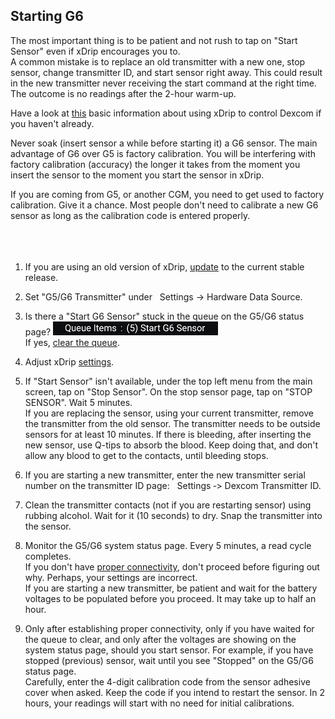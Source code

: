 ## Starting G6  
  
The most important thing is to be patient and not rush to tap on "Start Sensor" even if xDrip encourages you to.  
A common mistake is to replace an old transmitter with a new one, stop sensor, change transmitter ID, and start sensor right away. This could result in the new transmitter never receiving the start command at the right time. The outcome is no readings after the 2-hour warm-up.  

Have a look at [this](./Basics.md) basic information about using xDrip to control Dexcom if you haven't already.  

Never soak (insert sensor a while before starting it) a G6 sensor. The main advantage of G6 over G5 is factory calibration. You will be interfering with factory calibration (accuracy) the longer it takes from the moment you insert the sensor to the moment you start the sensor in xDrip.  

If you are coming from G5, or another CGM, you need to get used to factory calibration.  Give it a chance.  Most people don't need to calibrate a new G6 sensor as long as the calibration code is entered properly.  
<br/>  
<br/>  

1.  If you are using an old version of xDrip, [update](./Updates.md) to the current stable release.  

2.  Set "G5/G6 Transmitter" under &nbsp; Settings -> Hardware Data Source.  

3. Is there a "Start G6 Sensor" stuck in the queue on the G5/G6 status page?
![](./images/queue-stuck.png)  
If yes, [clear the queue](./Clear-Queue.md).  

4.  Adjust xDrip [settings](./G6-Recommended-Settings.md).  

5.  If "Start Sensor" isn't available, under the top left menu from the main screen, tap on "Stop Sensor". On the stop sensor page, tap on "STOP SENSOR".  Wait 5 minutes.    
If you are replacing the sensor, using your current transmitter, remove the transmitter from the old sensor.  The transmitter needs to be outside sensors for at least 10 minutes.
If there is bleeding, after inserting the new sensor, use Q-tips to absorb the blood.  Keep doing that, and don't allow any blood to get to the contacts, until bleeding stops.    

6.  If you are starting a new transmitter, enter the new transmitter serial number on the transmitter ID page: &nbsp; Settings&nbsp;&#8209;>&nbsp;Dexcom&nbsp;Transmitter&nbsp;ID.     

7.  Clean the transmitter contacts (not if you are restarting sensor) using rubbing alcohol.  Wait for it (10 seconds) to dry.  Snap the transmitter into the sensor.  

8.  Monitor the G5/G6 system status page. Every 5 minutes, a read cycle completes.  
If you don't have [proper connectivity](./Proper-Connectivity.md), don't proceed before figuring out why. Perhaps, your settings are incorrect.  
If you are starting a new transmitter, be patient and wait for the battery voltages to be populated before you proceed.  It may take up to half an hour.    

9.   Only after establishing proper connectivity, only if you have waited for the queue to clear, and only after the voltages are showing on the system status page, should you start sensor.  For example, if you have stopped (previous) sensor, wait until you see "Stopped" on the G5/G6 status page.  
Carefully, enter the 4-digit calibration code from the sensor adhesive cover when asked. Keep the code if you intend to restart the sensor. In 2 hours, your readings will start with no need for initial calibrations.  
